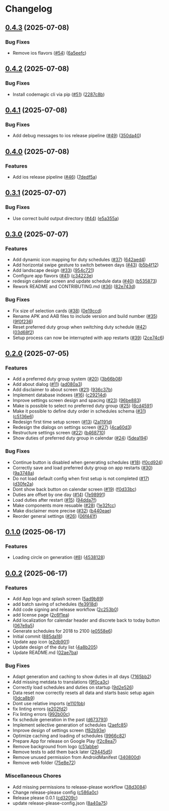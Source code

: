 # Changelog

## [0.4.3](https://github.com/lusu007/dienstplan/compare/v0.4.2...v0.4.3) (2025-07-08)


### Bug Fixes

* Remove ios flavors ([#54](https://github.com/lusu007/dienstplan/issues/54)) ([6a5eefc](https://github.com/lusu007/dienstplan/commit/6a5eefc83ba381731f136ba5ca496a559eb829be))

## [0.4.2](https://github.com/lusu007/dienstplan/compare/v0.4.1...v0.4.2) (2025-07-08)


### Bug Fixes

* Install codemagic cli via pip ([#51](https://github.com/lusu007/dienstplan/issues/51)) ([2287c8b](https://github.com/lusu007/dienstplan/commit/2287c8b18c2056dd4221395c14a79e910046648b))

## [0.4.1](https://github.com/lusu007/dienstplan/compare/v0.4.0...v0.4.1) (2025-07-08)


### Bug Fixes

* Add debug messages to ios release pipeline ([#49](https://github.com/lusu007/dienstplan/issues/49)) ([350da40](https://github.com/lusu007/dienstplan/commit/350da40420ca24e2ebaebda763773cd241756572))

## [0.4.0](https://github.com/lusu007/dienstplan/compare/v0.3.1...v0.4.0) (2025-07-08)


### Features

* Add ios release pipeline ([#46](https://github.com/lusu007/dienstplan/issues/46)) ([7dedf5a](https://github.com/lusu007/dienstplan/commit/7dedf5a097ec1b72443c9d6d6450eeae2f9fd4ac))

## [0.3.1](https://github.com/lusu007/dienstplan/compare/v0.3.0...v0.3.1) (2025-07-07)


### Bug Fixes

* Use correct build output directory ([#44](https://github.com/lusu007/dienstplan/issues/44)) ([e5a355a](https://github.com/lusu007/dienstplan/commit/e5a355a81e73d89b165669e93d900a8d66f8699a))

## [0.3.0](https://github.com/lusu007/dienstplan/compare/v0.2.0...v0.3.0) (2025-07-07)


### Features

* Add dynamic icon mapping for duty schedules ([#37](https://github.com/lusu007/dienstplan/issues/37)) ([642aed4](https://github.com/lusu007/dienstplan/commit/642aed4677d403338079585eecb75e562f21068f))
* Add horizontal swipe gesture to switch between days ([#43](https://github.com/lusu007/dienstplan/issues/43)) ([b5b4f12](https://github.com/lusu007/dienstplan/commit/b5b4f12671c827a75c135fe6421985bee56ba5d6))
* Add landscape design ([#33](https://github.com/lusu007/dienstplan/issues/33)) ([954c721](https://github.com/lusu007/dienstplan/commit/954c72183e639f20c400250196683f1e75875fdf))
* Configure app flavors ([#41](https://github.com/lusu007/dienstplan/issues/41)) ([c34223e](https://github.com/lusu007/dienstplan/commit/c34223ec23b799e5b21189ff3bdb00bb6a89dfe5))
* redesign calendar screen and update schedule data ([#40](https://github.com/lusu007/dienstplan/issues/40)) ([b535873](https://github.com/lusu007/dienstplan/commit/b5358739b0376d11fe7b76b18ec1c3a69ef583ce))
* Rework README and CONTRIBUTING.md ([#36](https://github.com/lusu007/dienstplan/issues/36)) ([82e743d](https://github.com/lusu007/dienstplan/commit/82e743d9c7e7795e11506e6e9073f3055a971f3f))


### Bug Fixes

* Fix size of selection cards ([#38](https://github.com/lusu007/dienstplan/issues/38)) ([0e19ccd](https://github.com/lusu007/dienstplan/commit/0e19ccd476d4cd7a43bfa4bd345cab365d093fd3))
* Rename APK and AAB files to include version and build number ([#35](https://github.com/lusu007/dienstplan/issues/35)) ([9f0f236](https://github.com/lusu007/dienstplan/commit/9f0f236ae4fd2eed34f6f54ecb64c18b793593dc))
* Reset preferred duty group when switching duty schedule ([#42](https://github.com/lusu007/dienstplan/issues/42)) ([03d68f2](https://github.com/lusu007/dienstplan/commit/03d68f2fef3a8989da281f6dbba71d8611b382fd))
* Setup process can now be interrupted with app restarts ([#39](https://github.com/lusu007/dienstplan/issues/39)) ([2ce74c6](https://github.com/lusu007/dienstplan/commit/2ce74c64ec317d8411c1cc638cee02ee599cdead))

## [0.2.0](https://github.com/lusu007/dienstplan/compare/v0.1.0...v0.2.0) (2025-07-05)


### Features

* Add a preferred duty group system ([#20](https://github.com/lusu007/dienstplan/issues/20)) ([3b66b08](https://github.com/lusu007/dienstplan/commit/3b66b08d2aaf53aec13a71c7dfcf3f3195d032d7))
* Add about dialog ([#11](https://github.com/lusu007/dienstplan/issues/11)) ([ad080a3](https://github.com/lusu007/dienstplan/commit/ad080a305fa404d1be2d99b4ab77941ea8178023))
* Add disclaimer to about screen ([#21](https://github.com/lusu007/dienstplan/issues/21)) ([936c37b](https://github.com/lusu007/dienstplan/commit/936c37bdfd4cb2a16b806b1055d3ed5b89244f10))
* Implement database indexes ([#16](https://github.com/lusu007/dienstplan/issues/16)) ([c29214d](https://github.com/lusu007/dienstplan/commit/c29214d4900d51b6b1bb935eafa3b625f922b23f))
* Improve settings screen design and spacing ([#23](https://github.com/lusu007/dienstplan/issues/23)) ([96be883](https://github.com/lusu007/dienstplan/commit/96be88384087daafa2eb6296082f6d998e81d2ac))
* Make is possible to select no preferred duty group ([#25](https://github.com/lusu007/dienstplan/issues/25)) ([6cd4591](https://github.com/lusu007/dienstplan/commit/6cd4591d6ea13982114040c1a7642731776dec61))
* Make it possible to define duty order in schedules schema ([#31](https://github.com/lusu007/dienstplan/issues/31)) ([c5136e6](https://github.com/lusu007/dienstplan/commit/c5136e6fca1c9258a11bfce6f6fffaa385dd64ac))
* Redesign first time setup screen ([#13](https://github.com/lusu007/dienstplan/issues/13)) ([2a1191d](https://github.com/lusu007/dienstplan/commit/2a1191d79ba48038df11dd5ae7b9eece14349ebf))
* Redesign the dialogs on settings screen ([#27](https://github.com/lusu007/dienstplan/issues/27)) ([4ca60d3](https://github.com/lusu007/dienstplan/commit/4ca60d33cffd68bfd3336c48267a689cf5185c61))
* Restructure settings screen ([#22](https://github.com/lusu007/dienstplan/issues/22)) ([b468710](https://github.com/lusu007/dienstplan/commit/b468710704269e2ccbf66919b0629b15c03ed5ef))
* Show duties of preferred duty group in calendar ([#24](https://github.com/lusu007/dienstplan/issues/24)) ([5dea194](https://github.com/lusu007/dienstplan/commit/5dea194788fe62d0a2f2c0b0f4023952fef7dc92))


### Bug Fixes

* Continue button is disabled when generating schedules ([#18](https://github.com/lusu007/dienstplan/issues/18)) ([f0cd924](https://github.com/lusu007/dienstplan/commit/f0cd924dadfd8c65b3ad6d9914f58e5d989d8d43))
* Correctly save and load preferred duty group on app restarts ([#30](https://github.com/lusu007/dienstplan/issues/30)) ([9a3748a](https://github.com/lusu007/dienstplan/commit/9a3748a65710dca3cf5d1be4fa2ab117e48352b5))
* Do not load default config when first setup is not completed ([#17](https://github.com/lusu007/dienstplan/issues/17)) ([d30fe2a](https://github.com/lusu007/dienstplan/commit/d30fe2a80db46108d8a2ad3ee30b8bdd192039ba))
* Dont show back button on calendar screen ([#19](https://github.com/lusu007/dienstplan/issues/19)) ([f0d33bc](https://github.com/lusu007/dienstplan/commit/f0d33bcd03cb786cc4a43f72f09b5e85dfa89c03))
* Duties are offset by one day ([#14](https://github.com/lusu007/dienstplan/issues/14)) ([7e98991](https://github.com/lusu007/dienstplan/commit/7e989910c4c069e54b9af3adf4d47464b748e6ce))
* Load duties after restart ([#15](https://github.com/lusu007/dienstplan/issues/15)) ([94dda7f](https://github.com/lusu007/dienstplan/commit/94dda7f46b827ef5d1a22c612471429454df6041))
* Make components more resuable ([#28](https://github.com/lusu007/dienstplan/issues/28)) ([1e32fcc](https://github.com/lusu007/dienstplan/commit/1e32fcc118de541672e1cd2a97b652f4c41bf6c4))
* Make disclaimer more precise ([#32](https://github.com/lusu007/dienstplan/issues/32)) ([b440eae](https://github.com/lusu007/dienstplan/commit/b440eaecd083ef1e2b4ab80a4644e3027f1de9d4))
* Reorder general settings ([#26](https://github.com/lusu007/dienstplan/issues/26)) ([06f441f](https://github.com/lusu007/dienstplan/commit/06f441fe5d6dd41697a65b68f1694193c197398c))

## [0.1.0](https://github.com/lusu007/dienstplan/compare/v0.0.2...v0.1.0) (2025-06-17)


### Features

* Loading circle on generation ([#8](https://github.com/lusu007/dienstplan/issues/8)) ([4538128](https://github.com/lusu007/dienstplan/commit/4538128b57f0c9abd6de2e72faf61e4dc711fc8e))

## [0.0.2](https://github.com/lusu007/dienstplan/compare/v0.0.1...v0.0.2) (2025-06-17)


### Features

* Add App logo and splash screen ([5ad9b89](https://github.com/lusu007/dienstplan/commit/5ad9b898f38ad3986aee1d0effe7d9c215cb092a))
* add batch saving of schedules ([fe3918d](https://github.com/lusu007/dienstplan/commit/fe3918d67d64024b0da60268020b0f7a894373de))
* Add code signing and release workflow ([2c253b0](https://github.com/lusu007/dienstplan/commit/2c253b01d3da37ca486faf3f810f73c7ee7497a7))
* add license page ([2c6f1ea](https://github.com/lusu007/dienstplan/commit/2c6f1ea0548df33cce2aec760d3373685061e10e))
* Add localization for calendar header and discrete back to today button ([067e9a5](https://github.com/lusu007/dienstplan/commit/067e9a50f6e1f8d33311ddb48491874cd49b335f))
* Generate schedules for 2018 to 2100 ([e0558e6](https://github.com/lusu007/dienstplan/commit/e0558e63009f1ff8484ae23eda56077c1c894bff))
* Initial commit ([885da18](https://github.com/lusu007/dienstplan/commit/885da1837a2d717eaa1924e75c717b21d7655289))
* Update app icon ([e2db901](https://github.com/lusu007/dienstplan/commit/e2db9016cd03c9a12725ce655ce91a3c8c6ccea6))
* Update design of the duty list ([4a8b205](https://github.com/lusu007/dienstplan/commit/4a8b2051863106179dc532023ae551c1091f543d))
* Update README.md ([02ae7ba](https://github.com/lusu007/dienstplan/commit/02ae7ba8c3f9085f18a725962fe96857fcdd6a9b))


### Bug Fixes

* Adapt generation and caching to show duties in all days ([7165bb2](https://github.com/lusu007/dienstplan/commit/7165bb2ccd1cf3e0fb44dc8700386b9afcc021c1))
* Add missing metdata to translations ([9f0ca3c](https://github.com/lusu007/dienstplan/commit/9f0ca3cafa10d079d1c9b33c88d2e98717b14d49))
* Correctly load schedules and duties on startup ([9d2e526](https://github.com/lusu007/dienstplan/commit/9d2e5264b142e928c10f90c7a49105fcfaea3423))
* Data reset now correctly resets all data and starts basic setup again ([0dca8b9](https://github.com/lusu007/dienstplan/commit/0dca8b9b32cc7a1562cbc9d8e1dcf6b3dcab4d2b))
* Dont use relative imports ([e1101bb](https://github.com/lusu007/dienstplan/commit/e1101bb2844262abd5729dd6e570e763edbfbb23))
* fix linting errors ([e202fd2](https://github.com/lusu007/dienstplan/commit/e202fd29db0ca442584b1810ff82d8db391e15fe))
* Fix linting errors ([992b00c](https://github.com/lusu007/dienstplan/commit/992b00c8f0c136af409b2414b45ed15d4413d197))
* fix schedule generation in the past ([d673793](https://github.com/lusu007/dienstplan/commit/d67379393130781d0a20128e486de471b3a1e85c))
* Implement selective generation of schedules ([2aefc85](https://github.com/lusu007/dienstplan/commit/2aefc85f2d8327fcc5be76173e0882690803d90f))
* Improve design of settings screen ([f82b93e](https://github.com/lusu007/dienstplan/commit/f82b93e38c85696c41a28be486ba3807681a5f98))
* Optimize caching and loading of schedules ([9966c82](https://github.com/lusu007/dienstplan/commit/9966c829ec7b8b87c35822242e7b92cb0edfa0e3))
* Prepare App for release on Google Play ([f2c8ea7](https://github.com/lusu007/dienstplan/commit/f2c8ea7ecdac6acda277289c2ced93602b1e591c))
* Remove background from logo ([c51abbe](https://github.com/lusu007/dienstplan/commit/c51abbe8d02a8d094a9ef2fa437941bfe3d5edb6))
* Remove tests to add them back later ([29445d5](https://github.com/lusu007/dienstplan/commit/29445d58237a9d89bf0bade206420b6bd28a43b3))
* Remove unused permission from AndroidManifest ([340800d](https://github.com/lusu007/dienstplan/commit/340800d3f5de37bfc0edf2e800efd506544aca39))
* Remove web folder ([75e8e72](https://github.com/lusu007/dienstplan/commit/75e8e72c41a70a04fcba5840695f53780020d69e))


### Miscellaneous Chores

* Add missing permissions to release-please workflow ([38d3084](https://github.com/lusu007/dienstplan/commit/38d30847e19e373e5caa10c149601bf976aa38a8))
* Change release-please config ([c586a0c](https://github.com/lusu007/dienstplan/commit/c586a0c97c26f55a7502aaacb0cec664211e76ce))
* Release please 0.0.1 ([cd3209c](https://github.com/lusu007/dienstplan/commit/cd3209ce8c94c6fb5dc6700c0e66accc4deef8da))
* update release-please-config.json ([8a40a75](https://github.com/lusu007/dienstplan/commit/8a40a7524090be57fb0a217ff9cdf7899cc423ad))
